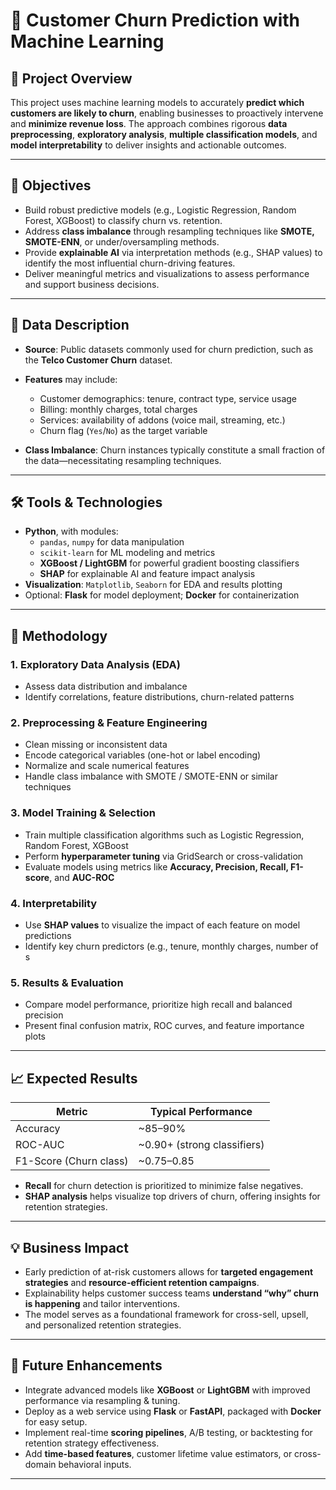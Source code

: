 
# 🎯 Customer Churn Prediction with Machine Learning

## 📌 Project Overview  
This project uses machine learning models to accurately **predict which customers are likely to churn**, enabling businesses to proactively intervene and **minimize revenue loss**. The approach combines rigorous **data preprocessing**, **exploratory analysis**, **multiple classification models**, and **model interpretability** to deliver insights and actionable outcomes.

---

## 🎯 Objectives

- Build robust predictive models (e.g., Logistic Regression, Random Forest, XGBoost) to classify churn vs. retention.
- Address **class imbalance** through resampling techniques like **SMOTE, SMOTE-ENN**, or under/oversampling methods.  
- Provide **explainable AI** via interpretation methods (e.g., SHAP values) to identify the most influential churn-driving features.
- Deliver meaningful metrics and visualizations to assess performance and support business decisions.

---

## 📁 Data Description

- **Source**: Public datasets commonly used for churn prediction, such as the **Telco Customer Churn** dataset.
- **Features** may include:
  - Customer demographics: tenure, contract type, service usage  
  - Billing: monthly charges, total charges  
  - Services: availability of addons (voice mail, streaming, etc.)
  - Churn flag (`Yes`/`No`) as the target variable  

- **Class Imbalance**: Churn instances typically constitute a small fraction of the data—necessitating resampling techniques.

---

## 🛠️ Tools & Technologies

- **Python**, with modules:
  - `pandas`, `numpy` for data manipulation
  - `scikit-learn` for ML modeling and metrics
  - **XGBoost / LightGBM** for powerful gradient boosting classifiers
  - **SHAP** for explainable AI and feature impact analysis
- **Visualization**: `Matplotlib`, `Seaborn` for EDA and results plotting
- Optional: **Flask** for model deployment; **Docker** for containerization

---

## 🧠 Methodology

### 1. **Exploratory Data Analysis (EDA)**
- Assess data distribution and imbalance
- Identify correlations, feature distributions, churn-related patterns

### 2. **Preprocessing & Feature Engineering**
- Clean missing or inconsistent data
- Encode categorical variables (one-hot or label encoding)
- Normalize and scale numerical features
- Handle class imbalance with SMOTE / SMOTE-ENN or similar techniques

### 3. **Model Training & Selection**
- Train multiple classification algorithms such as Logistic Regression, Random Forest, XGBoost
- Perform **hyperparameter tuning** via GridSearch or cross-validation
- Evaluate models using metrics like **Accuracy, Precision, Recall, F1-score**, and **AUC-ROC**

### 4. **Interpretability**
- Use **SHAP values** to visualize the impact of each feature on model predictions
- Identify key churn predictors (e.g., tenure, monthly charges, number of s
### 5. **Results & Evaluation**
- Compare model performance, prioritize high recall and balanced precision
- Present final confusion matrix, ROC curves, and feature importance plots

---

## 📈 Expected Results

| Metric             | Typical Performance           |
|--------------------|------------------------------|
| Accuracy           | ~85–90%                      |
| ROC-AUC            | ~0.90+ (strong classifiers)  |
| F1-Score (Churn class) | ~0.75–0.85                |

- **Recall** for churn detection is prioritized to minimize false negatives.
- **SHAP analysis** helps visualize top drivers of churn, offering insights for retention strategies.

---

## 💡 Business Impact

- Early prediction of at-risk customers allows for **targeted engagement strategies** and **resource-efficient retention campaigns**.
- Explainability helps customer success teams **understand “why” churn is happening** and tailor interventions.
- The model serves as a foundational framework for cross-sell, upsell, and personalized retention strategies.

---

## 🚀 Future Enhancements

- Integrate advanced models like **XGBoost** or **LightGBM** with improved performance via resampling & tuning.
- Deploy as a web service using **Flask** or **FastAPI**, packaged with **Docker** for easy setup.
- Implement real-time **scoring pipelines**, A/B testing, or backtesting for retention strategy effectiveness.
- Add **time-based features**, customer lifetime value estimators, or cross-domain behavioral inputs.

---

